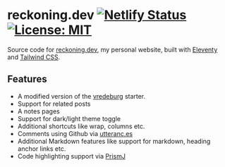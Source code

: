 # reckoning.dev [![Netlify Status](https://api.netlify.com/api/v1/badges/410a4404-3fb7-4501-8874-855ae2537cc4/deploy-status)](https://app.netlify.com/sites/reckoningdev/deploys) [![License: MIT](https://img.shields.io/badge/License-MIT-blue.svg)](https://opensource.org/licenses/MIT)

Source code for [reckoning.dev](https://reckoning.dev), my personal website, built with [Eleventy](https://11ty.dev/) and [Tailwind CSS](https://tailwindcss.com/).

## Features

- A modified version of the [vredeburg](https://github.com/dafiulh/vredeburg) starter.
- Support for related posts
- A notes pages
- Support for dark/light theme toggle
- Additional shortcuts like wrap, columns etc.
- Comments using Github via [utteranc.es](https://utteranc.es/)
- Additional Markdown features like support for markdown, heading anchor links etc.
- Code highlighting support via [PrismJ](Shttps://prismjs.com/)
